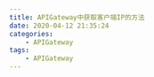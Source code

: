 ```yaml
---
title: APIGateway中获取客户端IP的方法
date: 2020-04-12 21:35:24
categories: 
	- APIGateway
tags:
	- APIGateway
---
```

